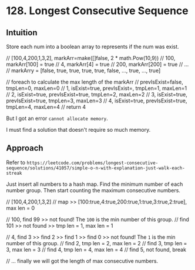 # 128. Longest Consecutive Sequence

## Intuition
Store each num into a boolean array to represents if the num was exist. 

// [100,4,200,1,3,2], markArr=make([]false, 2 * math.Pow(10,9))
// 100, markArr[100] = true
// 4, markArr[4] = true
// 200, markArr[200] = true
// ...
// markArry = [false, true, true, true, true, false, ..., true, ..., true]

// foreach to calculate the max length of the markArr
// prevIsExist=false, tmpLen=0, maxLen=0
// 1, isExist=true, prevIsExist=, tmpLen=1, maxLen=1
// 2, isExist=true, prevIsExist=true, tmpLen=2, maxLen=2
// 3, isExist=true, prevIsExist=true, tmpLen=3, maxLen=3
// 4, isExist=true, prevIsExist=true, tmpLen=4, maxLen=4
// return 4

But I got an error `cannot allocate memory`.

I must find a solution that doesn't require so much memory.


## Approach
Refer to `https://leetcode.com/problems/longest-consecutive-sequence/solutions/41057/simple-o-n-with-explanation-just-walk-each-streak`

Just insert all numbers to a hash map.
Find the minimum number of each number group.
Then start counting the maximum consecutive numbers.

// [100,4,200,1,3,2]
// map >> [100:true,4:true,200:true,1:true,3:true,2:true], max len = 0

// 100, find 99 >> not found! The `100` is the min number of this group.
// find 101 >> not found >> tmp len = 1, max len = 1

// 4, find 3 >> find 2 >> find 1 >> find 0 >> not found! The `1` is the min number of this group.
// find 2, tmp len = 2, max len = 2
// find 3, tmp len = 3, max len = 3
// find 4, tmp len = 4, max len = 4
// find 5, not found, break

// ... finally we will got the length of max consecutive numbers.